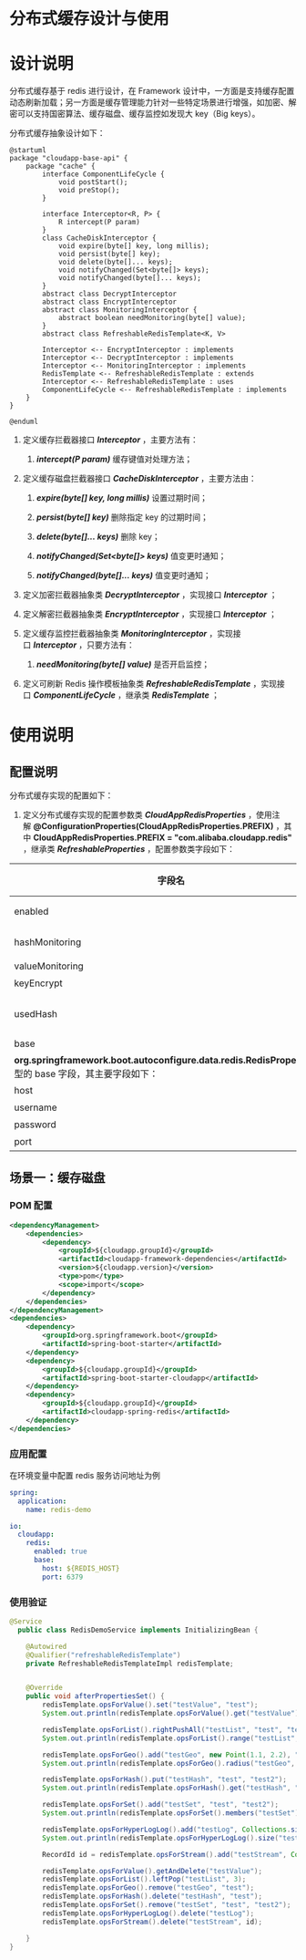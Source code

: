 # 分布式缓存设计与使用


# 设计说明

分布式缓存基于 redis 进行设计，在 Framework 设计中，一方面是支持缓存配置动态刷新加载；另一方面是缓存管理能力针对一些特定场景进行增强，如加密、解密可以支持国密算法、缓存磁盘、缓存监控如发现大 key（Big keys）。

分布式缓存抽象设计如下：

```plantuml
@startuml
package "cloudapp-base-api" {
    package "cache" {
        interface ComponentLifeCycle {
            void postStart();
            void preStop();
        }
        
        interface Interceptor<R, P> {
            R intercept(P param)
        }
        class CacheDiskInterceptor {
            void expire(byte[] key, long millis);
            void persist(byte[] key);
            void delete(byte[]... keys);
            void notifyChanged(Set<byte[]> keys);
            void notifyChanged(byte[]... keys);
        }
        abstract class DecryptInterceptor
        abstract class EncryptInterceptor
        abstract class MonitoringInterceptor {
            abstract boolean needMonitoring(byte[] value);
        }
        abstract class RefreshableRedisTemplate<K, V>
        
        Interceptor <-- EncryptInterceptor : implements
        Interceptor <-- DecryptInterceptor : implements
        Interceptor <-- MonitoringInterceptor : implements
        RedisTemplate <-- RefreshableRedisTemplate : extends
        Interceptor <-- RefreshableRedisTemplate : uses
        ComponentLifeCycle <-- RefreshableRedisTemplate : implements
    }
}

@enduml
```

1.  定义缓存拦截器接口 _**Interceptor**_ ，主要方法有：
    
    1.  _**intercept(P param)**_ 缓存键值对处理方法；
        
2.  定义缓存磁盘拦截器接口 _**CacheDiskInterceptor**_ ，主要方法由：
    
    1.  _**expire(byte\[\] key, long millis)**_ 设置过期时间；
        
    2.  _**persist(byte\[\] key)**_ 删除指定 key 的过期时间；
        
    3.  _**delete(byte\[\]... keys)**_ 删除 key；
        
    4.  _**notifyChanged(Set<byte\[\]> keys)**_ 值变更时通知；
        
    5.  _**notifyChanged(byte\[\]... keys)**_ 值变更时通知；     
        
3.  定义加密拦截器抽象类 _**DecryptInterceptor**_ ，实现接口 _**Interceptor**_ ；
    
4.  定义解密拦截器抽象类 _**EncryptInterceptor**_ ，实现接口 _**Interceptor**_ ；
    
5.  定义缓存监控拦截器抽象类 _**MonitoringInterceptor**_ ，实现接口 _**Interceptor**_ ，只要方法有：
    
    1.  _**needMonitoring(byte\[\] value)**_ 是否开启监控；
        
6.  定义可刷新 Redis 操作模板抽象类 _**RefreshableRedisTemplate**_ ，实现接口 _**ComponentLifeCycle**_ ，继承类 _**RedisTemplate**_ ；
    

# 使用说明

## 配置说明

分布式缓存实现的配置如下：

1.  定义分布式缓存实现的配置参数类 _**CloudAppRedisProperties**_ ，使用注解 **@ConfigurationProperties(CloudAppRedisProperties.PREFIX)** ，其中 **CloudAppRedisProperties.PREFIX = "com.alibaba.cloudapp.redis"** ，继承类 _**RefreshableProperties**_ ，配置参数类字段如下：
    

|  **字段名**  |  **数据类型**  |  **默认值**  |  **备注**  |
| --- | --- | --- | --- |
|  enabled  |  boolean  |  \-  |  启用分布式缓存  |
|  hashMonitoring  |  boolean  |  false  |  是否监控哈希类型  |
|  valueMonitoring  |  boolean  |  false  |  是否监控 value  |
|  keyEncrypt  |  boolean  |  true  |  是否加密 key  |
|  usedHash  |  boolean  |  false  |  是否加密和解密哈希类型的 key 和 value  |
|  base  |  **org.springframework.boot.autoconfigure.data.redis.RedisProperties**  | \-  | \-  |
|  **org.springframework.boot.autoconfigure.data.redis.RedisProperties** 类型的 base 字段，其主要字段如下：  | \- | \- | \- |
|  host  |  String  |  \-  |  redis 访问地址  |
|  username  |  String  |  \-  |  redis 访问账号  |
|  password  |  String  |  \-  |  redis 访问密码  |
|  port  |  int  |  \-  |  redis 访问端口  |


## 场景一：缓存磁盘

### POM 配置

```xml
<dependencyManagement>
    <dependencies>
        <dependency>
            <groupId>${cloudapp.groupId}</groupId>
            <artifactId>cloudapp-framework-dependencies</artifactId>
            <version>${cloudapp.version}</version>
            <type>pom</type>
            <scope>import</scope>
        </dependency>
    </dependencies>
</dependencyManagement>
<dependencies>
    <dependency>
        <groupId>org.springframework.boot</groupId>
        <artifactId>spring-boot-starter</artifactId>
    </dependency>
    <dependency>
        <groupId>${cloudapp.groupId}</groupId>
        <artifactId>spring-boot-starter-cloudapp</artifactId>
    </dependency>
    <dependency>
        <groupId>${cloudapp.groupId}</groupId>
        <artifactId>cloudapp-spring-redis</artifactId>
    </dependency>  
</dependencies>
```

### 应用配置

在环境变量中配置 redis 服务访问地址为例

```yaml
spring:
  application:
    name: redis-demo

io:
  cloudapp:
    redis:
      enabled: true
      base:
        host: ${REDIS_HOST}
        port: 6379
```

### 使用验证

```java
@Service
  public class RedisDemoService implements InitializingBean {

    @Autowired
    @Qualifier("refreshableRedisTemplate")
    private RefreshableRedisTemplateImpl redisTemplate;


    @Override
    public void afterPropertiesSet() {
        redisTemplate.opsForValue().set("testValue", "test");
        System.out.println(redisTemplate.opsForValue().get("testValue"));

        redisTemplate.opsForList().rightPushAll("testList", "test", "test2", "test3");
        System.out.println(redisTemplate.opsForList().range("testList", 0, -1));

        redisTemplate.opsForGeo().add("testGeo", new Point(1.1, 2.2), "test");
        System.out.println(redisTemplate.opsForGeo().radius("testGeo", "test", 10));

        redisTemplate.opsForHash().put("testHash", "test", "test2");
        System.out.println(redisTemplate.opsForHash().get("testHash", "test"));

        redisTemplate.opsForSet().add("testSet", "test", "test2");
        System.out.println(redisTemplate.opsForSet().members("testSet"));

        redisTemplate.opsForHyperLogLog().add("testLog", Collections.singletonMap("test", "test2"));
        System.out.println(redisTemplate.opsForHyperLogLog().size("testLog"));

        RecordId id = redisTemplate.opsForStream().add("testStream", Collections.singletonMap("test", "test2"));

        redisTemplate.opsForValue().getAndDelete("testValue");
        redisTemplate.opsForList().leftPop("testList", 3);
        redisTemplate.opsForGeo().remove("testGeo", "test");
        redisTemplate.opsForHash().delete("testHash", "test");
        redisTemplate.opsForSet().remove("testSet", "test", "test2");
        redisTemplate.opsForHyperLogLog().delete("testLog");
        redisTemplate.opsForStream().delete("testStream", id);

    }
}
```
